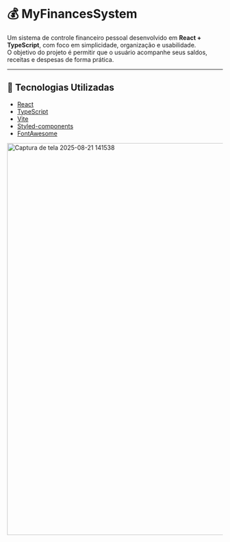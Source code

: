 # 💰 MyFinancesSystem

Um sistema de controle financeiro pessoal desenvolvido em **React + TypeScript**, com foco em simplicidade, organização e usabilidade.  
O objetivo do projeto é permitir que o usuário acompanhe seus saldos, receitas e despesas de forma prática.

---

## 🚀 Tecnologias Utilizadas
- [React](https://react.dev/)  
- [TypeScript](https://www.typescriptlang.org/)  
- [Vite](https://vitejs.dev/)  
- [Styled-components](https://styled-components.com/)  
- [FontAwesome](https://fontawesome.com/)  
<img width="1919" height="913" alt="Captura de tela 2025-08-21 141538" src="https://github.com/user-attachments/assets/9a82a4d2-429f-4f10-8e09-fefefae08995" />

